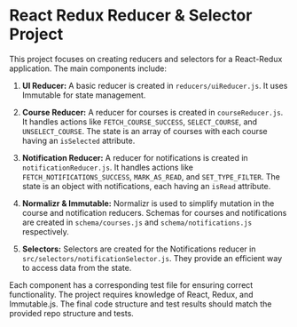 # React Redux Reducer & Selector Project

This project focuses on creating reducers and selectors for a React-Redux application. The main components include:

1. **UI Reducer:** A basic reducer is created in `reducers/uiReducer.js`. It uses Immutable for state management.

2. **Course Reducer:** A reducer for courses is created in `courseReducer.js`. It handles actions like `FETCH_COURSE_SUCCESS`, `SELECT_COURSE`, and `UNSELECT_COURSE`. The state is an array of courses with each course having an `isSelected` attribute.

3. **Notification Reducer:** A reducer for notifications is created in `notificationReducer.js`. It handles actions like `FETCH_NOTIFICATIONS_SUCCESS`, `MARK_AS_READ`, and `SET_TYPE_FILTER`. The state is an object with notifications, each having an `isRead` attribute.

4. **Normalizr & Immutable:** Normalizr is used to simplify mutation in the course and notification reducers. Schemas for courses and notifications are created in `schema/courses.js` and `schema/notifications.js` respectively.

5. **Selectors:** Selectors are created for the Notifications reducer in `src/selectors/notificationSelector.js`. They provide an efficient way to access data from the state.

Each component has a corresponding test file for ensuring correct functionality. The project requires knowledge of React, Redux, and Immutable.js. The final code structure and test results should match the provided repo structure and tests.
